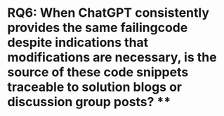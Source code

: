 # RQ6: When ChatGPT consistently provides the same failingcode despite indications that modifications are necessary, is the source of these code snippets traceable to solution blogs or discussion group posts? **



